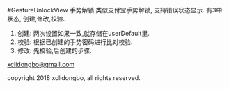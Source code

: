 #GestureUnlockView
手势解锁
类似支付宝手势解锁, 支持错误状态显示.
有3中状态, 创建,修改,校验.

1. 创建: 两次设置如果一致,就存储在userDefault里.
2. 校验: 根据已创建的手势密码进行比对校验.
3. 修改: 先校验,后创建的步骤.



xclidongbo@gmail.com

copyright 2018 xclidongbo, all rights reserved.



